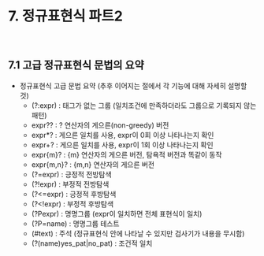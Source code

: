 # 7. 정규표현식 파트2
<br>

## 7.1 고급 정규표현식 문법의 요약
- 정규표현식 고급 문법 요약 (추후 이어지는 절에서 각 기능에 대해 자세히 설명할 것)
  - (?:expr) : 태그가 없는 그룹 (일치조건에 만족하더라도 그룹으로 기록되지 않는 패턴)
  - expr?? : ? 연산자의 게으른(non-greedy) 버전
  - expr*? : 게으른 일치를 사용, expr이 0회 이상 나타나는지 확인
  - expr+? : 게으른 일치를 사용, expr이 1회 이상 나타나는지 확인
  - expr{m}? : {m} 연산자의 게으른 버전, 탐욕적 버전과 똑같이 동작
  - expr{m,n}? : {m,n} 연산자의 게으른 버전
  - (?=expr) : 긍정적 전방탐색
  - (?!expr) : 부정적 전방탐색
  - (?<=expr) : 긍정적 후방탐색
  - (?<!expr) : 부정적 후방탐색
  - (?P<name>expr) : 명명그룹 (expr이 일치하면 전체 표현식이 일치)
  - (?P=name) : 명명그룹 테스트
  - (#text) : 주석 (정규표현식 안에 나타날 수 있지만 검사기가 내용을 무시함)
  - (?(name)yes_pat|no_pat) : 조건적 일치
<br>
 



